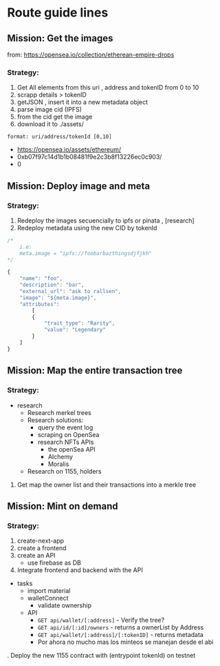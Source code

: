 # Route guide lines

## Mission: Get the images
from: https://opensea.io/collection/etherean-empire-drops

### Strategy:

1. Get All elements from this uri , address and tokenID from 0 to 10
2. scrapp details > tokenID
3. getJSON , insert it into a new metadata object
4. parse image cid (IPFS)
5. from the cid get the image
6. download it to ./assets/


`format: uri/address/tokenId [0,10]`

 - https://opensea.io/assets/ethereum/
 - 0xb07f97c14d1b1b08481f9e2c3b8f13226ec0c903/
 - 0


## Mission: Deploy image and meta
### Strategy:

1. Redeploy the images secuencially to ipfs or pinata , [research]
2. Redeploy metadata using the new CID by tokenId

```js
/*  
    i.e:
    meta.image = "ipfs://foobarbazthingsdjfjkh"
*/

{
    "name": "foo",
    "description": "bar", 
    "external_url": "ask to rallsen", 
    "image": "${meta.image}",
    "attributes": 
        [
        {
            "trait_type": "Rarity",
            "value": "Legendary"
        }
    ]
}

```
## Mission: Map the entire transaction tree
### Strategy:

- research
    - Research merkel trees
    - Research solutions:
        - query the event log
        - scraping on OpenSea
        - research NFTs APIs
            - the openSea API
            - Alchemy
            - Moralis
    - Research on 1155, holders


1. Get map the owner list and their transactions into a merkle tree 


## Mission: Mint on demand
### Strategy:


    
1. create-next-app
2. create a frontend
3. create an API
    - use firebase as DB
4. Integrate frontend and backend with the API

- tasks
    - import material
    - walletConnect
        - validate ownership
    - API
        - `GET api/wallet/[:address]` - Verify the tree?
        - `GET api/id/[:id]/owners` - returns a ownerList by Address
        - `GET api/wallet/[:address]/[:tokenID]` - returns metadata
        - Por ahora no mucho mas los minteos se manejan desde el abi

. Deploy the new 1155 contract with (entrypoint tokenId) on testnet



